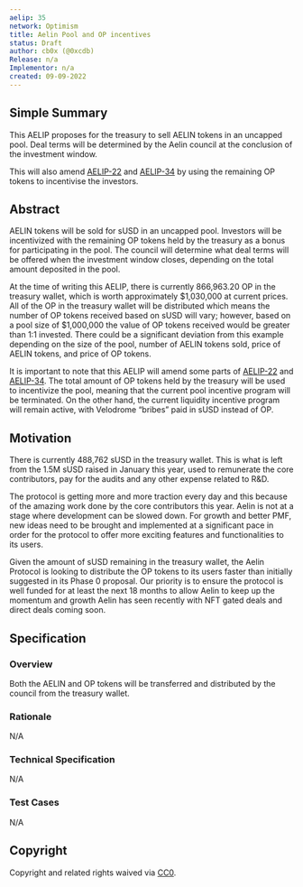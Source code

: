 ```yaml
---
aelip: 35
network: Optimism
title: Aelin Pool and OP incentives
status: Draft
author: cb0x (@0xcdb)
Release: n/a
Implementor: n/a
created: 09-09-2022
---
```


## Simple Summary

This AELIP proposes for the treasury to sell AELIN tokens in an uncapped pool. Deal terms will be determined by the Aelin council at the conclusion of the investment window.

This will also amend [AELIP-22](https://aelips.aelin.xyz/aelips/aelip-22) and [AELIP-34](https://aelips.aelin.xyz/aelips/aelip-34) by using the remaining OP tokens to incentivise the investors.

## Abstract

AELIN tokens will be sold for sUSD in an uncapped pool. Investors will be incentivized with the remaining OP tokens held by the treasury as a bonus for participating in the pool. The council will determine what deal terms will be offered when the investment window closes, depending on the total amount deposited in the pool.

At the time of writing this AELIP, there is currently 866,963.20 OP in the treasury wallet, which is worth approximately $1,030,000 at current prices. All of the OP in the treasury wallet will be distributed which means the number of OP tokens received based on sUSD will vary; however, based on a pool size of $1,000,000 the value of OP tokens received would be greater than 1:1 invested. There could be a significant deviation from this example depending on the size of the pool, number of AELIN tokens sold, price of AELIN tokens, and price of OP tokens.

It is important to note that this AELIP will amend some parts of [AELIP-22](https://aelips.aelin.xyz/aelips/aelip-22) and [AELIP-34](https://aelips.aelin.xyz/aelips/aelip-34). The total amount of OP tokens held by the treasury will be used to incentivize the pool, meaning that the current pool incentive program will be terminated. On the other hand, the current liquidity incentive program will remain active, with Velodrome “bribes” paid in sUSD instead of OP.

## Motivation

There is currently 488,762 sUSD in the treasury wallet. This is what is left from the 1.5M sUSD raised in January this year, used to remunerate the core contributors, pay for the audits and any other expense related to R&D.

The protocol is getting more and more traction every day and this because of the amazing work done by the core contributors this year. Aelin is not at a stage where development can be slowed down. For growth and better PMF, new ideas need to be brought and implemented at a significant pace in order for the protocol to offer more exciting features and functionalities to its users.

Given the amount of sUSD remaining in the treasury wallet, the Aelin Protocol is looking to distribute the OP tokens to its users faster than initially suggested in its Phase 0 proposal. Our priority is to ensure the protocol is well funded for at least the next 18 months to allow Aelin to keep up the momentum and growth Aelin has seen recently with NFT gated deals and direct deals coming soon.

## Specification

### Overview

Both the AELIN and OP tokens will be transferred and distributed by the council from the treasury wallet.

### Rationale

N/A

### Technical Specification

<!--The technical specification should outline the public API of the changes proposed. That is, changes to any of the interfaces Synthetix currently exposes or the creations of new ones.-->

N/A

### Test Cases

<!--Test cases for an implementation are mandatory for AELIPs but can be included with the implementation..-->

N/A

## Copyright

Copyright and related rights waived via [CC0](https://creativecommons.org/publicdomain/zero/1.0/).
